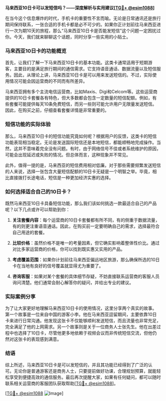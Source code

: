 **马来西亚10日卡可以发短信吗？——深度解析与实用建议[[TG💪+ @esim1088](https://t.me/s/esim1088)]**

在当今这个信息爆炸的时代，手机卡的重要性不言而喻。无论是日常通讯还是旅行期间保持联系，一张合适的手机卡都是必不可少的。如果你正计划前往马来西亚进行一次为期10天的旅程，那么“马来西亚10日卡是否能发短信”这个问题一定困扰过你。今天，我们就来聊聊这个话题，同时分享一些实用的小贴士。

### 马来西亚10日卡的功能概览

首先，让我们了解一下马来西亚10日卡的基本功能。这类卡通常适用于短期游客，主要目的是满足旅行期间的通信需求。它支持语音通话、数据流量以及短信服务。因此，从理论上讲，马来西亚10日卡是可以用来发送短信的。不过，实际使用情况可能会因运营商的不同而有所差异。

马来西亚拥有多个主流电信运营商，比如Maxis、Digi和Celcom等。这些运营商提供的10日卡套餐各有特色，但大多数都会包含一定数量的短信配额。例如，有些套餐可能提供每天10条免费短信，而另一些则可能允许用户无限量发送短信。因此，在购买之前，仔细查看套餐详情是非常重要的。

### 短信功能的实际体验

那么，马来西亚10日卡的短信功能究竟如何呢？根据用户的反馈，这类卡的短信功能表现相当稳定。无论是发送国际短信还是本地短信，都能顺畅地完成操作。当然，这并不意味着完全没有问题。有时，由于网络信号不佳或者系统维护的原因，可能会出现延迟或失败的情况。但总体而言，这种现象并不常见。

此外，值得一提的是，马来西亚的短信费用相对低廉。对于那些需要频繁发送短信的人来说，选择一张包含大量短信配额的10日卡无疑是一个明智之举。毕竟，相比直接拨打长途电话，短信是一种更加经济实惠的选择。

### 如何选择适合自己的10日卡？

既然马来西亚10日卡具备短信功能，那么我们该如何挑选一款最适合自己的产品呢？以下几点或许可以帮助到你：

1. **关注套餐内容**：每个运营商的10日卡套餐都有所不同，有的侧重于数据流量，有的则更注重语音通话。因此，在购买前一定要明确自己的需求，选择最符合自己用途的套餐。

2. **比较价格**：虽然价格不是唯一的考量因素，但它确实影响着整体性价比。通过对比多家运营商的价格，你可以找到既实惠又实用的产品。

3. **考虑覆盖范围**：如果你计划前往马来西亚偏远地区旅游，那么确保所选的10日卡在当地有良好的信号覆盖就显得尤为重要了。

4. **咨询客服**：如果对某个套餐的具体细节存疑，不妨直接联系运营商的客服人员询问清楚。他们通常会耐心解答你的疑问，并给出专业的建议。

### 实际案例分享

为了让大家更好地理解马来西亚10日卡的使用情况，这里分享两个真实的故事。第一个故事是一位来自中国的游客小李。他在马来西亚逗留期间，主要依靠10日卡来进行日常沟通。他发现这张卡不仅能够顺利发送短信，而且流量也非常充足，完全满足了他的上网需求。另一个故事则是关于一位商务人士张先生。他在出差过程中也选择了10日卡，尽管他更多地依赖于视频会议而非传统短信交流，但他仍然对这张卡的表现感到满意。

### 结语

综上所述，马来西亚10日卡是可以发短信的，并且其功能已经得到了广泛的认可。无论你是普通游客还是商务人士，只要提前做好功课，合理规划预算，就能轻松享受到便捷高效的通信服务。最后再次提醒大家，如果有任何疑问，都可以随时联系相关运营商的客服团队获取帮助[[TG💪+ @esim1088](https://t.me/s/esim1088)]。

[[TG💪+ @esim1088](https://t.me/s/esim1088) ![Image](https://i.postimg.cc/4NQfJmqS/Snipaste-2025-05-13-00-14-12.png)]